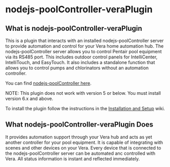 # nodejs-poolController-veraPlugin
## What is nodejs-poolController-veraPlugin
This is a plugin that interacts with an installed nodejs-poolController server to provide automation and control for your Vera home automation hub.  The nodejs-poolController server allows you to control Pentair pool equipment via its RS485 port.  This includes outdoor control panels for IntelliCenter, IntelliTouch, and EasyTouch.  It also includes a standalone function that allows you to control pumps and chlorinators without an automation controller.

You can find [nodejs-poolController here](https://github.com/tagyoureit/nodejs-poolController/tree/next).

NOTE: This plugin does not work with version 5 or below.  You must install version 6.x and above.

To install the plugin follow the instructions in the [Installation and Setup](https://github.com/rstrouse/nodejs-poolController-veraPlugin/wiki/Installation-and-Setup) wiki.

## What nodejs-poolController-veraPlugin Does
It provides automation support through your Vera hub and acts as yet another controller for your pool equipment.  It is capable of integrating with scenes and other devices on your Vera.  Every device that is connected to the nodejs-poolController server can be automated anc controlled with Vera.  All status information is instant and reflected immediately.


